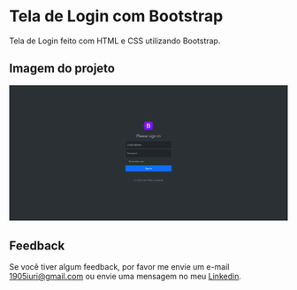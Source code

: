 # Tela de Login com Bootstrap

Tela de Login feito com HTML e CSS utilizando Bootstrap.


## Imagem do projeto

![Imagem do projeto.](https://github.com/iuricontarelli/tela-login-bootstrap/blob/main/img/screencapture.png)


## Feedback

Se você tiver algum feedback, por favor me envie um e-mail 1905iuri@gmail.com ou envie uma mensagem no meu [Linkedin](https://www.linkedin.com/in/iuricontarelli/).

